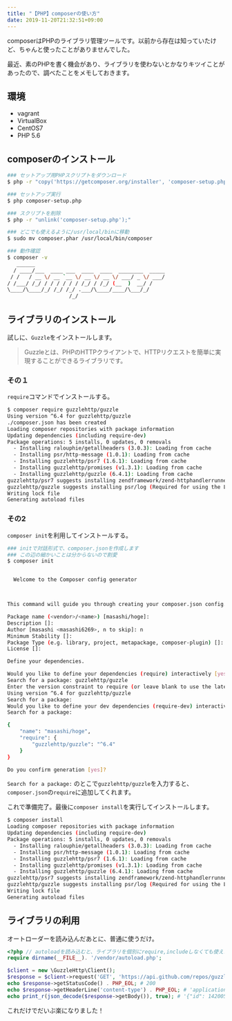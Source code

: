 ```yaml
---
title: "【PHP】composerの使い方"
date: 2019-11-20T21:32:51+09:00
---
```


composerはPHPのライブラリ管理ツールです。以前から存在は知っていたけど、ちゃんと使ったことがありませんでした。

最近、素のPHPを書く機会があり、ライブラリを使わないとかなりキツイことがあったので、調べたことをメモしておきます。

## 環境

- vagrant
- VirtualBox
- CentOS7
- PHP 5.6

## composerのインストール

```bash
### セットアップ用PHPスクリプトをダウンロード
$ php -r "copy('https://getcomposer.org/installer', 'composer-setup.php');"

### セットアップ実行
$ php composer-setup.php

### スクリプトを削除
$ php -r "unlink('composer-setup.php');"

### どこでも使えるように/usr/local/binに移動
$ sudo mv composer.phar /usr/local/bin/composer

### 動作確認
$ composer -v
   ______
  / ____/___  ____ ___  ____  ____  ________  _____
 / /   / __ \/ __ `__ \/ __ \/ __ \/ ___/ _ \/ ___/
/ /___/ /_/ / / / / / / /_/ / /_/ (__  )  __/ /
\____/\____/_/ /_/ /_/ .___/\____/____/\___/_/
                    /_/
```

## ライブラリのインストール

試しに、`Guzzle`をインストールします。

> Guzzleとは、PHPのHTTPクライアントで、HTTPリクエストを簡単に実現することができるライブラリです。

### その１

`require`コマンドでインストールする。

```bash
$ composer require guzzlehttp/guzzle
Using version ^6.4 for guzzlehttp/guzzle
./composer.json has been created
Loading composer repositories with package information
Updating dependencies (including require-dev)
Package operations: 5 installs, 0 updates, 0 removals
  - Installing ralouphie/getallheaders (3.0.3): Loading from cache
  - Installing psr/http-message (1.0.1): Loading from cache
  - Installing guzzlehttp/psr7 (1.6.1): Loading from cache
  - Installing guzzlehttp/promises (v1.3.1): Loading from cache
  - Installing guzzlehttp/guzzle (6.4.1): Loading from cache
guzzlehttp/psr7 suggests installing zendframework/zend-httphandlerrunner (Emit PSR-7 responses)
guzzlehttp/guzzle suggests installing psr/log (Required for using the Log middleware)
Writing lock file
Generating autoload files
```

### その2

`composer init`を利用してインストールする。

```bash
### initで対話形式で、composer.jsonを作成します
### この辺の細かいことは分からないので割愛
$ composer init


  Welcome to the Composer config generator



This command will guide you through creating your composer.json config.

Package name (<vendor>/<name>) [masashi/hoge]:
Description []:
Author [masashi <masashi6269>, n to skip]: n
Minimum Stability []:
Package Type (e.g. library, project, metapackage, composer-plugin) []:
License []:

Define your dependencies.

Would you like to define your dependencies (require) interactively [yes]? yes
Search for a package: guzzlehttp/guzzle
Enter the version constraint to require (or leave blank to use the latest version):
Using version ^6.4 for guzzlehttp/guzzle
Search for a package:
Would you like to define your dev dependencies (require-dev) interactively [yes]?
Search for a package:

{
    "name": "masashi/hoge",
    "require": {
        "guzzlehttp/guzzle": "^6.4"
    }
}

Do you confirm generation [yes]?
```

`Search for a package:` のとこで`guzzlehttp/guzzle`を入力すると、`composer.json`の`require`に追加してくれます。

これで準備完了。最後に`composer install`を実行してインストールします。

```bash
$ composer install
Loading composer repositories with package information
Updating dependencies (including require-dev)
Package operations: 5 installs, 0 updates, 0 removals
  - Installing ralouphie/getallheaders (3.0.3): Loading from cache
  - Installing psr/http-message (1.0.1): Loading from cache
  - Installing guzzlehttp/psr7 (1.6.1): Loading from cache
  - Installing guzzlehttp/promises (v1.3.1): Loading from cache
  - Installing guzzlehttp/guzzle (6.4.1): Loading from cache
guzzlehttp/psr7 suggests installing zendframework/zend-httphandlerrunner (Emit PSR-7 responses)
guzzlehttp/guzzle suggests installing psr/log (Required for using the Log middleware)
Writing lock file
Generating autoload files
```

## ライブラリの利用

オートローダーを読み込んだあとに、普通に使うだけ。

```php
<?php // autoloadを読み込むと、ライブラリを個別にrequire,includeしなくても使えます
require dirname(__FILE__). '/vendor/autoload.php';

$client = new \GuzzleHttp\Client();
$response = $client->request('GET', 'https://api.github.com/repos/guzzle/guzzle');
echo $response->getStatusCode() . PHP_EOL; # 200
echo $response->getHeaderLine('content-type') . PHP_EOL; # 'application/json; charset=utf8'
echo print_r(json_decode($response->getBody()), true); # '{"id": 1420053, "name": "guzzle", ...}'
```

これだけでだいぶ楽になりました！
